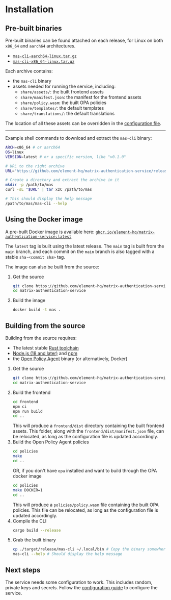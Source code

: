 # Installation

## Pre-built binaries

Pre-built binaries can be found attached on each release, for Linux on both `x86_64` and `aarch64` architectures.

- [`mas-cli-aarch64-linux.tar.gz`](https://github.com/element-hq/matrix-authentication-service/releases/latest/download/mas-cli-aarch64-linux.tar.gz)
- [`mas-cli-x86_64-linux.tar.gz`](https://github.com/element-hq/matrix-authentication-service/releases/latest/download/mas-cli-x86_64-linux.tar.gz)

Each archive contains:

- the `mas-cli` binary
- assets needed for running the service, including:
  - `share/assets/`: the built frontend assets
  - `share/manifest.json`: the manifest for the frontend assets
  - `share/policy.wasm`: the built OPA policies
  - `share/templates/`: the default templates
  - `share/translations/`: the default translations

The location of all these assets can be overridden in the [configuration file](./configuration.md).

---

Example shell commands to download and extract the `mas-cli` binary:

```sh
ARCH=x86_64 # or aarch64
OS=linux
VERSION=latest # or a specific version, like "v0.1.0"

# URL to the right archive
URL="https://github.com/element-hq/matrix-authentication-service/releases/${VERSION}/download/mas-cli-${ARCH}-${OS}.tar.gz"

# Create a directory and extract the archive in it
mkdir -p /path/to/mas
curl -sL "$URL" | tar xzC /path/to/mas

# This should display the help message
/path/to/mas/mas-cli --help
```


## Using the Docker image

A pre-built Docker image is available here: [`ghcr.io/element-hq/matrix-authentication-service:latest`](https://ghcr.io/element-hq/matrix-authentication-service:latest)

The `latest` tag is built using the latest release.
The `main` tag is built from the `main` branch, and each commit on the `main` branch is also tagged with a stable `sha-<commit sha>` tag.

The image can also be built from the source:

1. Get the source
   ```sh
   git clone https://github.com/element-hq/matrix-authentication-service.git
   cd matrix-authentication-service
   ```
1. Build the image
   ```sh
   docker build -t mas .
   ```

## Building from the source

Building from the source requires:

- The latest stable [Rust toolchain](https://www.rust-lang.org/learn/get-started)
- [Node.js (18 and later)](https://nodejs.org/en/) and [npm](https://www.npmjs.com/get-npm)
- the [Open Policy Agent](https://www.openpolicyagent.org/docs/latest/#running-opa) binary (or alternatively, Docker)

1. Get the source
   ```sh
   git clone https://github.com/element-hq/matrix-authentication-service.git
   cd matrix-authentication-service
   ```
1. Build the frontend
   ```sh
   cd frontend
   npm ci
   npm run build
   cd ..
   ```
   This will produce a `frontend/dist` directory containing the built frontend assets.
   This folder, along with the `frontend/dist/manifest.json` file, can be relocated, as long as the configuration file is updated accordingly.
1. Build the Open Policy Agent policies
   ```sh
   cd policies
   make
   cd ..
   ```
   OR, if you don't have `opa` installed and want to build through the OPA docker image
   ```sh
   cd policies
   make DOCKER=1
   cd ..
   ```
   This will produce a `policies/policy.wasm` file containing the built OPA policies.
   This file can be relocated, as long as the configuration file is updated accordingly.
1. Compile the CLI
   ```sh
   cargo build --release
   ```
1. Grab the built binary
   ```sh
   cp ./target/release/mas-cli ~/.local/bin # Copy the binary somewhere in $PATH
   mas-cli --help # Should display the help message
   ```

## Next steps

The service needs some configuration to work.
This includes random, private keys and secrets.
Follow the [configuration guide](./general.md) to configure the service.
